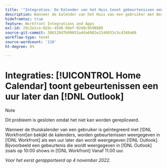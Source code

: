```yaml
---
title: '"Integraties: De Kalender van het Huis toont gebeurtenissen een uur later dan Vooruitzichten'''
description: Wanneer de kalender van het Huis van een gebruiker met Workfront wordt geïntegreerd, en de kalenders bekijkt, tonen de gebeurtenissen in Workfront als een uur later dan zij in Vooruitzichten tonen. Bijvoorbeeld, toont een gebeurtenis die in Vooruitzichten zoals bij 10:00 toont in Workfront zoals bij 11:00.
hidefromtoc: true
feature: Workfront Integrations and Apps
exl-id: 29c2e1ce-02dc-4546-99ef-9249c9598880
source-git-commit: 386528d7b99053a4da6982e2140933c5cd348a08
workflow-type: tm+mt
source-wordcount: '110'
ht-degree: 0%

---
```


# Integraties: [!UICONTROL Home Calendar] toont gebeurtenissen een uur later dan [!DNL Outlook]

>[!NOTE]
>
>Dit probleem is gesloten omdat het niet kan worden gerepliceerd.

Wanneer de thuiskalender van een gebruiker is geïntegreerd met [!DNL Workfront]en bekijkt de kalenders, worden gebeurtenissen weergegeven in [!DNL Workfront] als een uur later dan wordt weergegeven [!DNL Outlook]. Bijvoorbeeld een gebeurtenis die wordt weergegeven in [!DNL Outlook] zoals op 10:00 shows in [!DNL Workfront] Vanaf 11.00 uur.

_Voor het eerst gerapporteerd op 4 november 2022._
